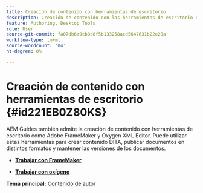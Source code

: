 ```yaml
---
title: Creación de contenido con herramientas de escritorio
description: Creación de contenido con las herramientas de escritorio de AEM Guides. Aprenda a trabajar con Adobe FrameMaker y Oxygen XML Editor para crear y publicar contenido DITA.
feature: Authoring, Desktop Tools
role: User
source-git-commit: fa07db6a9cb8d8f5b133258acd5647631b22e28a
workflow-type: tm+mt
source-wordcount: '84'
ht-degree: 0%

---
```


# Creación de contenido con herramientas de escritorio {#id221EB0Z80KS}

AEM Guides también admite la creación de contenido con herramientas de escritorio como Adobe FrameMaker y Oxygen XML Editor. Puede utilizar estas herramientas para crear contenido DITA, publicar documentos en distintos formatos y mantener las versiones de los documentos.

- **[Trabajar con FrameMaker](author-desktop-framemaker.md)**

- **[Trabajar con oxígeno](author-desktop-oxygen.md)**


**Tema principal:**[ Contenido de autor](authoring-content.md)
